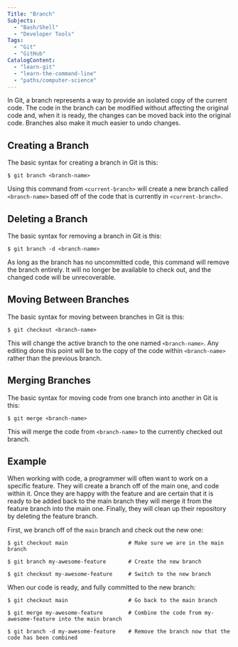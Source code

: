 ```yaml
---
Title: "Branch"
Subjects:
  - "Bash/Shell"
  - "Developer Tools"
Tags: 
  - "Git"
  - "GitHub"
CatalogContent:
  - "learn-git"
  - "learn-the-command-line"
  - "paths/computer-science"
---
```


In Git, a branch represents a way to provide an isolated copy of the current code. The code in the branch can be modified without affecting the original code and, when it is ready, the changes can be moved back into the original code. Branches also make it much easier to undo changes.

<!-- IMAGE: Standard Git branching with main branch, splitting into two, merging at the end. -->

## Creating a Branch

The basic syntax for creating a branch in Git is this:

```shell
$ git branch <branch-name>
```

Using this command from `<current-branch>` will create a new branch called `<branch-name>` based off of the code that is currently in `<current-branch>`.

## Deleting a Branch

The basic syntax for removing a branch in Git is this:

```shell
$ git branch -d <branch-name>
```

As long as the branch has no uncommitted code, this command will remove the branch entirely. It will no longer be available to check out, and the changed code will be unrecoverable.

## Moving Between Branches

The basic syntax for moving between branches in Git is this:

```shell
$ git checkout <branch-name>
```

This will change the active branch to the one named `<branch-name>`. Any editing done this point will be to the copy of the code within `<branch-name>` rather than the previous branch.

## Merging Branches

The basic syntax for moving code from one branch into another in Git is this:

```shell
$ git merge <branch-name>
```

This will merge the code from `<branch-name>` to the currently checked out branch.

## Example

When working with code, a programmer will often want to work on a specific feature. They will create a branch off of the main one, and code within it. Once they are happy with the feature and are certain that it is ready to be added back to the main branch they will merge it from the feature branch into the main one. Finally, they will clean up their repository by deleting the feature branch.

First, we branch off of the `main` branch and check out the new one:

```shell
$ git checkout main                   # Make sure we are in the main branch

$ git branch my-awesome-feature       # Create the new branch

$ git checkout my-awesome-feature     # Switch to the new branch
```

When our code is ready, and fully committed to the new branch:

```shell
$ git checkout main                   # Go back to the main branch

$ git merge my-awesome-feature        # Combine the code from my-awesome-feature into the main branch

$ git branch -d my-awesome-feature    # Remove the branch now that the code has been combined
```
